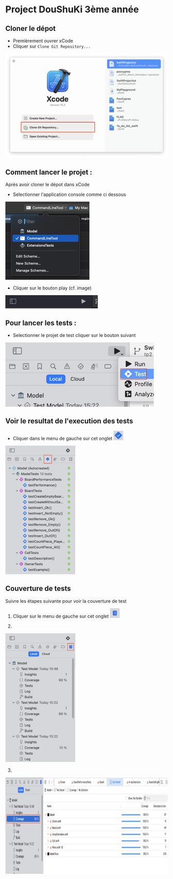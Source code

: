# Project DouShuKi 3ème année

## Cloner le dépot

- Premièrement ouvrer xCode
- Cliquer sur `Clone Git Repository...`
<img src="./Image/CloneProject.png" height="auto" width="auto"/>

## Comment lancer le projet :

Après avoir cloner le dépot dans xCode
- Selectionner l'application console comme ci dessous

<img src="./Image/SelectProject.png" height="auto" width="auto"/>

- Cliquer sur le bouton play (cf. image)

<img src="./Image/PlayButton.png" height="auto" width="auto"/>

## Pour lancer les tests :

- Selectionner le projet de test cliquer sur le bouton suivant 

<img src="./Image/RunTest.png" height="200" width="auto"/>


## Voir le resultat de l'execution des tests

- Cliquer dans le menu de gauche sur cet onglet <span><img src="./Image/ResultTestIcon.png" width="30" height="auto"/></span>

<img src="./Image/ResultTest.png" height="400" width="auto"/>

## Couverture de tests

Suivre les étapes suivante pour voir la couverture de test

1) Cliquer sur le menu de gauche sur cet onglet <span><img src="./Image/CoverageReportIcon.png" width="30" height="auto"/></span>

2)

<img src="./Image/Coverage%20report.png" height="400" width="auto"/>

3)

<img src="./Image/CoverageReport2.png" height="300" width="auto"/>
